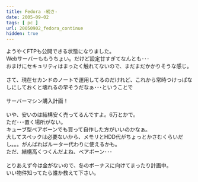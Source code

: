 ```yaml
---
title: Fedora -続き-
date: 2005-09-02
tags: [ pc ]
url: 20050902_fedora_continue
hidden: true
---
```

ようやくFTPも公開できる状態になりました。<br />
Webサーバーももうちょい。だけど設定甘すぎてなんとも･･･<br />
おまけにセキュリティはまったく触れてないので、まだまだかかりそうな感じ。<br />
<br />
さて、現在セカンドのノートで運用してるのだけれど、これから常時つけっぱなしにしておくと壊れるの早そうだなぁ･･･ということで<br />
<br />
サーバーマシン購入計画！<br />
<br />
いや、安いのは結構安く売ってるんですよ。6万とかで。<br />
ただ･･･置く場所がない。<br />
キューブ型ベアボーンでも買って自作した方がいいのかなぁ。<br />
大してスペックは必要ないから、メモリとHDD代がちょっとかさむくらいだし。。。がんばればルーター代わりに使えるかも。<br />
ただ、結構高くつくんだよね、ベアボーン･･･<br />
<br />
とりあえず今は金がないので、冬のボーナスに向けてまったり計画中。<br />
いい物件知ってたら誰か教えて下さい。
